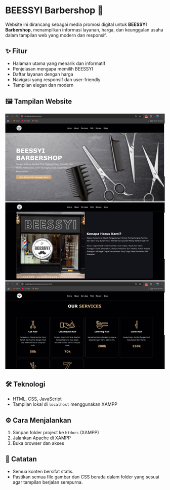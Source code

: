 # BEESSYI Barbershop 💈

Website ini dirancang sebagai media promosi digital untuk **BEESSYI Barbershop**, menampilkan informasi layanan, harga, dan keunggulan usaha dalam tampilan web yang modern dan responsif.


## ✨ Fitur

- Halaman utama yang menarik dan informatif
- Penjelasan mengapa memilih BEESSYI
- Daftar layanan dengan harga
- Navigasi yang responsif dan user-friendly
- Tampilan elegan dan modern

## 🖼️ Tampilan Website

![Screenshot Homepage](images/Screenshot%202025-06-30%20220006.png)
![Screenshot Tentang Kami](images/Screenshot%202025-06-30%20220021.png)
![Screenshot Layanan](images/Screenshot%202025-06-30%20220038.png)

## 🛠️ Teknologi

- HTML, CSS, JavaScript
- Tampilan lokal di `localhost` menggunakan XAMPP

## ⚙️ Cara Menjalankan

1. Simpan folder project ke `htdocs` (XAMPP)
2. Jalankan Apache di XAMPP
3. Buka browser dan akses


## 📌 Catatan

- Semua konten bersifat statis.
- Pastikan semua file gambar dan CSS berada dalam folder yang sesuai agar tampilan berjalan sempurna.


